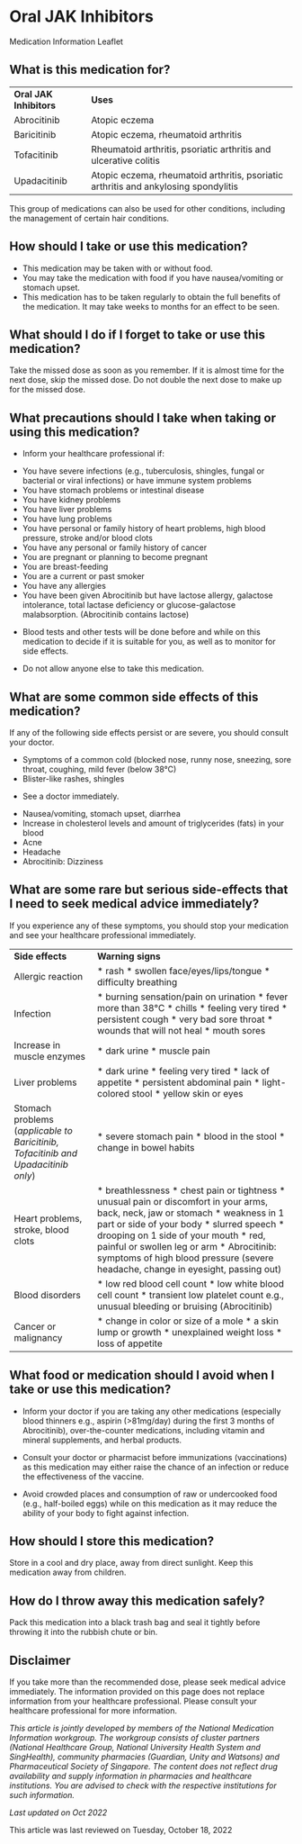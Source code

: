 # Oral JAK Inhibitors

Medication Information Leaflet

What is this medication for?
----------------------------

|  |  |
| --- | --- |
| **​Oral JAK Inhibitors** | ​**Uses** |
| ​Abrocitinib | ​Atopic eczema |
| ​Baricitinib | ​Atopic eczema, rheumatoid arthritis |
| ​Tofacitinib | ​Rheumatoid arthritis, psoriatic arthritis and ulcerative colitis |
| Upadacitinib​ | ​Atopic eczema, rheumatoid arthritis, psoriatic arthritis and ankylosing spondylitis |

This group of medications can also be used for other conditions, including the management of certain hair conditions.

How should I take or use this medication?
-----------------------------------------

* This medication may be taken with or without food.
* You may take the medication with food if you have nausea/vomiting or stomach upset.
* This medication has to be taken regularly to obtain the full benefits of the medication. It may take weeks to months for an effect to be seen.

What should I do if I forget to take or use this medication?
------------------------------------------------------------

Take the missed dose as soon as you remember. If it is almost time for the next dose, skip the missed dose. Do not double the next dose to make up for the missed dose.

What precautions should I take when taking or using this medication?
--------------------------------------------------------------------

* Inform your healthcare professional if:

+ You have severe infections (e.g., tuberculosis, shingles, fungal or bacterial or viral infections) or have immune system problems
+ You have stomach problems or intestinal disease
+ You have kidney problems
+ You have liver problems
+ You have lung problems
+ You have personal or family history of heart problems, high blood pressure, stroke and/or blood clots
+ You have any personal or family history of cancer
+ You are pregnant or planning to become pregnant
+ You are breast-feeding
+ You are a current or past smoker
+ You have any allergies
+ You have been given Abrocitinib but have lactose allergy, galactose intolerance, total lactase deficiency or glucose-galactose malabsorption. (Abrocitinib contains lactose)

* Blood tests and other tests will be done before and while on this medication to decide if it is suitable for you, as well as to monitor for side effects.

* Do not allow anyone else to take this medication.

What are some common side effects of this medication?
-----------------------------------------------------

If any of the following side effects persist or are severe, you should consult your doctor.

* Symptoms of a common cold (blocked nose, runny nose, sneezing, sore throat, coughing, mild fever (below 38°C)
* Blister-like rashes, shingles

+ See a doctor immediately.

* Nausea/vomiting, stomach upset, diarrhea
* Increase in cholesterol levels and amount of triglycerides (fats) in your blood
* Acne
* Headache
* Abrocitinib: Dizziness

What are some rare but serious side-effects that I need to seek medical advice immediately?
-------------------------------------------------------------------------------------------

If you experience any of these symptoms, you should stop your medication and see your healthcare professional immediately.

|  |  |
| --- | --- |
| **​Side effects** | ​**Warning signs** |
| ​Allergic reaction | * rash * swollen face/eyes/lips/tongue * difficulty breathing |
| ​Infection | * ​burning sensation/pain on urination * fever more than 38°C * chills * feeling very tired * persistent cough * very bad sore throat * wounds that will not heal * mouth sores |
| ​Increase in muscle enzymes | * ​dark urine * muscle pain |
| ​Liver problems | * ​dark urine * feeling very tired * lack of appetite * persistent abdominal pain * light-colored stool * yellow skin or eyes |
| ​Stomach problems (*applicable to Baricitinib, Tofacitinib and Upadacitinib only*) | * severe stomach pain * blood in the stool * change in bowel habits |
| ​Heart problems, stroke, blood clots | * ​breathlessness * chest pain or tightness * unusual pain or discomfort in your arms, back, neck, jaw or stomach * weakness in 1 part or side of your body * slurred speech * drooping on 1 side of your mouth * red, painful or swollen leg or arm * Abrocitinib: symptoms of high blood pressure (severe headache, change in eyesight, passing out) |
| Blood disorders | * ​low red blood cell count * low white blood cell count * transient low platelet count e.g., unusual bleeding or bruising (Abrocitinib) |
| ​Cancer or malignancy | * ​change in color or size of a mole * a skin lump or growth * unexplained weight loss * loss of appetite |

What food or medication should I avoid when I take or use this medication?
--------------------------------------------------------------------------

* Inform your doctor if you are taking any other medications (especially blood thinners e.g., aspirin (>81mg/day) during the first 3 months of Abrocitinib), over-the-counter medications, including vitamin and mineral supplements, and herbal products.

* Consult your doctor or pharmacist before immunizations (vaccinations) as this medication may either raise the chance of an infection or reduce the effectiveness of the vaccine.

* Avoid crowded places and consumption of raw or undercooked food (e.g., half-boiled eggs) while on this medication as it may reduce the ability of your body to fight against infection.

How should I store this medication?
-----------------------------------

Store in a cool and dry place, away from direct sunlight. Keep this medication away from children.

How do I throw away this medication safely?
-------------------------------------------

Pack this medication into a black trash bag and seal it tightly before throwing it into the rubbish chute or bin.

Disclaimer
----------

If you take more than the recommended dose, please seek medical advice immediately. The information provided on this page does not replace information from your healthcare professional. Please consult your healthcare professional for more information.

*This article is jointly developed by members of the National Medication Information workgroup. The workgroup consists of cluster partners (National Healthcare Group, National University Health System and SingHealth), community pharmacies (Guardian, Unity and Watsons) and Pharmaceutical Society of Singapore. The content does not reflect drug availability and supply information in pharmacies and healthcare institutions. You are advised to check with the respective institutions for such information.*

*Last updated on Oct 2022*

This article was last reviewed on
Tuesday, October 18, 2022